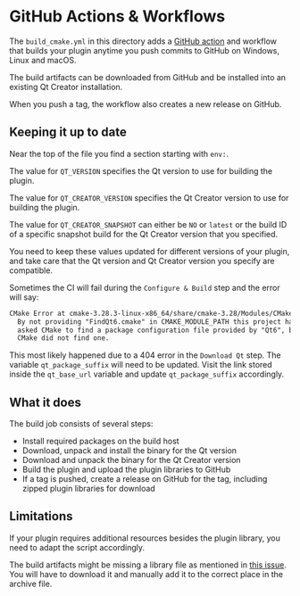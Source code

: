# GitHub Actions & Workflows

The `build_cmake.yml` in this directory adds a [GitHub action][1] and workflow that builds
your plugin anytime you push commits to GitHub on Windows, Linux and macOS.

The build artifacts can be downloaded from GitHub and be installed into an existing Qt Creator
installation.

When you push a tag, the workflow also creates a new release on GitHub.

## Keeping it up to date

Near the top of the file you find a section starting with `env:`.

The value for `QT_VERSION` specifies the Qt version to use for building the plugin.

The value for `QT_CREATOR_VERSION` specifies the Qt Creator version to use for building the plugin.

The value for `QT_CREATOR_SNAPSHOT` can either be `NO` or `latest` or the build ID of a specific
snapshot build for the Qt Creator version that you specified.

You need to keep these values updated for different versions of your plugin, and take care
that the Qt version and Qt Creator version you specify are compatible.

Sometimes the CI will fail during the `Configure & Build` step and the error
will say:
```txt
CMake Error at cmake-3.28.3-linux-x86_64/share/cmake-3.28/Modules/CMakeFindDependencyMacro.cmake:76 (find_package):
  By not providing "FindQt6.cmake" in CMAKE_MODULE_PATH this project has
  asked CMake to find a package configuration file provided by "Qt6", but
  CMake did not find one.
```
This most likely happened due to a 404 error in the `Download Qt` step. The
variable `qt_package_suffix` will need to be updated. Visit the link stored
inside the `qt_base_url` variable and update `qt_package_suffix` accordingly.

## What it does

The build job consists of several steps:

* Install required packages on the build host
* Download, unpack and install the binary for the Qt version
* Download and unpack the binary for the Qt Creator version
* Build the plugin and upload the plugin libraries to GitHub
* If a tag is pushed, create a release on GitHub for the tag, including zipped plugin libraries
  for download

## Limitations

If your plugin requires additional resources besides the plugin library, you need to adapt the
script accordingly.

The build artifacts might be missing a library file as mentioned in
[this issue][2]. You will have to download it and manually add it to the correct
place in the archive file.

[1]: https://help.github.com/en/actions/automating-your-workflow-with-github-actions/about-github-actions
[2]: https://github.com/BitiTiger/qtcreator-plugin-discord-presence/issues/1
